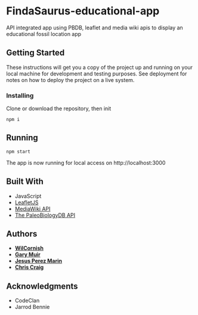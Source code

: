 # FindaSaurus-educational-app
API integrated app using PBDB, leaflet and media wiki apis to display an educational fossil location app

## Getting Started

These instructions will get you a copy of the project up and running on your local machine for development and testing purposes. See deployment for notes on how to deploy the project on a live system.

### Installing

Clone or download the repository, then init

```npm i```

## Running

```npm start```

The app is now running for local access on http://localhost:3000


## Built With

* JavaScript
* [LeafletJS](https://leafletjs.com)
* [MediaWiki API](https://www.mediawiki.org/wiki/MediaWiki)
* [The PaleoBiologyDB API](https://paleobiodb.org/#/)

## Authors

* **[WilCornish](https://github.com/WilCornish)**
* **[Gary Muir](https://github.com/GMuir17)**
* **[Jesus Perez Marin](https://github.com/jesus2102)**
* **[Chris Craig](https://github.com/czcraig)**


## Acknowledgments

* CodeClan
* Jarrod Bennie
